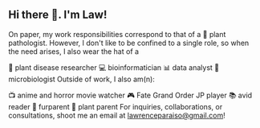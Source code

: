 ## Hi there 👋. I'm Law!

On paper, my work responsibilities correspond to that of a 🔬 plant pathologist. However, I don't like to be confined to a single role, so when the need arises, I also wear the hat of a

🌿 plant disease researcher
💻 bioinformatician
📊 data analyst
🔬 microbiologist
Outside of work, I also am(n):

📺 anime and horror movie watcher
🎮 Fate Grand Order JP player
📚 avid reader
🐾 furparent
🌱 plant parent
For inquiries, collaborations, or consultations, shoot me an email at lawrenceparaiso@gmail.com!
